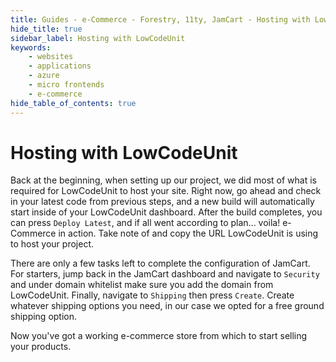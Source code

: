 ```yaml
---
title: Guides - e-Commerce - Forestry, 11ty, JamCart - Hosting with LowCodeUnit
hide_title: true
sidebar_label: Hosting with LowCodeUnit
keywords:
    - websites
    - applications
    - azure
    - micro frontends
    - e-commerce
hide_table_of_contents: true
---
```


# Hosting with LowCodeUnit

Back at the beginning, when setting up our project, we did most of what is required for LowCodeUnit to host your site.  Right now, go ahead and check in your latest code from previous steps, and a new build will automatically start inside of your LowCodeUnit dashboard.  After the build completes, you can press `Deploy Latest`, and if all went according to plan... voila! e-Commerce in action.  Take note of and copy the URL LowCodeUnit is using to host your project.

There are only a few tasks left to complete the configuration of JamCart.  For starters, jump back in the JamCart dashboard and navigate to `Security` and under domain whitelist make sure you add the domain from LowCodeUnit.  Finally, navigate to `Shipping` then press `Create`.  Create whatever shipping options you need, in our case we opted for a free ground shipping option.

Now you've got a working e-commerce store from which to start selling your products.
